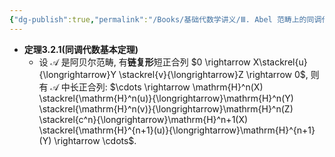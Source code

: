 ```yaml
---
{"dg-publish":true,"permalink":"/Books/基础代数学讲义/Ⅲ. Abel 范畴上的同调代数/3.2 同调代数基本定理/","dgPassFrontmatter":true,"created":"2024-07-15T20:14:22.060+08:00","updated":"2024-07-15T20:23:58.965+08:00"}
---
```


+ **定理3.2.1(同调代数基本定理)**
	+ 设 $\mathcal{A}$ 是阿贝尔范畴, 有**链复形**短正合列 $0 \rightarrow X\stackrel{u}{\longrightarrow}Y \stackrel{v}{\longrightarrow}Z \rightarrow 0$, 则有 $\mathcal{A}$ 中长正合列: $\cdots \rightarrow \mathrm{H}^n(X) \stackrel{\mathrm{H}^n(u)}{\longrightarrow}\mathrm{H}^n(Y) \stackrel{\mathrm{H}^n(v)}{\longrightarrow}\mathrm{H}^n(Z) \stackrel{c^n}{\longrightarrow}\mathrm{H}^n+1(X) \stackrel{\mathrm{H}^{n+1}(u)}{\longrightarrow}\mathrm{H}^{n+1}(Y) \rightarrow \cdots$.